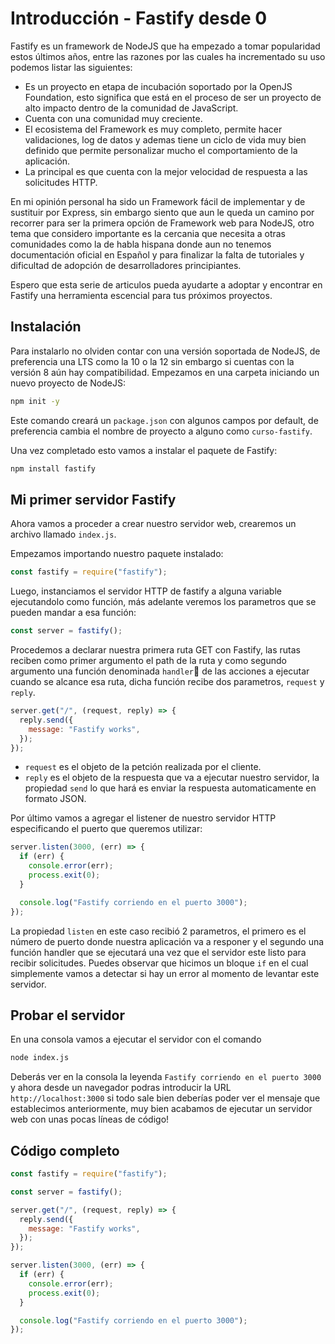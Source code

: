 # Introducción - Fastify desde 0

Fastify es un framework de NodeJS que ha empezado a tomar popularidad estos últimos años, entre las razones
por las cuales ha incrementado su uso podemos listar las siguientes:

- Es un proyecto en etapa de incubación soportado por la OpenJS Foundation, esto significa que está en el proceso de
  ser un proyecto de alto impacto dentro de la comunidad de JavaScript.
- Cuenta con una comunidad muy creciente.
- El ecosistema del Framework es muy completo, permite hacer validaciones, log de datos y ademas tiene un ciclo de vida muy bien
  definido que permite personalizar mucho el comportamiento de la aplicación.
- La principal es que cuenta con la mejor velocidad de respuesta a las solicitudes HTTP.

En mi opinión personal ha sido un Framework fácil de implementar y de sustituir por Express,
sin embargo siento que aun le queda un camino por recorrer para ser la primera opción de Framework web
para NodeJS, otro tema que considero importante es la cercania que necesita a otras comunidades como
la de habla hispana donde aun no tenemos documentación oficial en Español y para finalizar la falta
de tutoriales y dificultad de adopción de desarrolladores principiantes.

Espero que esta serie de articulos pueda ayudarte a adoptar y encontrar en Fastify una herramienta
escencial para tus próximos proyectos.

## Instalación

Para instalarlo no olviden contar con una versión soportada de NodeJS, de preferencia una LTS como la 10 o la 12
sin embargo si cuentas con la versión 8 aún hay compatibilidad. Empezamos en una carpeta iniciando un nuevo proyecto
de NodeJS:

```sh
npm init -y
```

Este comando creará un `package.json` con algunos campos por default, de preferencia cambia el nombre de proyecto
a alguno como `curso-fastify`.

Una vez completado esto vamos a instalar el paquete de Fastify:

```sh
npm install fastify
```

## Mi primer servidor Fastify

Ahora vamos a proceder a crear nuestro servidor web, crearemos un archivo llamado `index.js`.

Empezamos importando nuestro paquete instalado:

```js
const fastify = require("fastify");
```

Luego, instanciamos el servidor HTTP de fastify a alguna variable ejecutandolo como función, más adelante
veremos los parametros que se pueden mandar a esa función:

```js
const server = fastify();
```

Procedemos a declarar nuestra primera ruta GET con Fastify, las rutas reciben como primer argumento
el path de la ruta y como segundo argumento una función denominada `handler` de las acciones a ejecutar cuando se alcance
esa ruta, dicha función recibe dos parametros, `request` y `reply`.

```js
server.get("/", (request, reply) => {
  reply.send({
    message: "Fastify works",
  });
});
```

- `request` es el objeto de la petción realizada por el cliente.
- `reply` es el objeto de la respuesta que va a ejecutar nuestro servidor, la propiedad `send` lo que hará es enviar
  la respuesta automaticamente en formato JSON.

Por último vamos a agregar el listener de nuestro servidor HTTP especificando el puerto que queremos utilizar:

```js
server.listen(3000, (err) => {
  if (err) {
    console.error(err);
    process.exit(0);
  }

  console.log("Fastify corriendo en el puerto 3000");
});
```

La propiedad `listen` en este caso recibió 2 parametros, el primero es el número de puerto donde nuestra aplicación
va a responer y el segundo una función handler que se ejecutará una vez que el servidor este listo para recibir
solicitudes. Puedes observar que hicimos un bloque `if` en el cual simplemente vamos a detectar si hay un error al momento
de levantar este servidor.

## Probar el servidor

En una consola vamos a ejecutar el servidor con el comando

```sh
node index.js
```

Deberás ver en la consola la leyenda `Fastify corriendo en el puerto 3000` y ahora desde un navegador podras
introducir la URL `http://localhost:3000` si todo sale bien deberías poder ver el mensaje que establecimos anteriormente,
muy bien acabamos de ejecutar un servidor web con unas pocas líneas de código!

## Código completo

```js
const fastify = require("fastify");

const server = fastify();

server.get("/", (request, reply) => {
  reply.send({
    message: "Fastify works",
  });
});

server.listen(3000, (err) => {
  if (err) {
    console.error(err);
    process.exit(0);
  }

  console.log("Fastify corriendo en el puerto 3000");
});
```